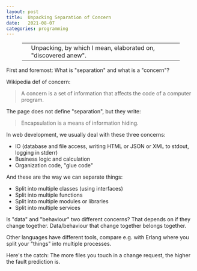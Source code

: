 ```yaml
---
layout: post
title:  Unpacking Separation of Concern
date:   2021-08-07
categories: programming
---
```


<div style='margin: 1em 3em;'>
<table>
<tr>
<td><span class='fa fa-icon fa-info-circle fa-2x'></span></td>
<td>Unpacking, by which I mean, elaborated on, "discovered anew".</td>
</tr>
</table>
</div>

First and foremost: What is "separation" and what is a "concern"?

Wikipedia def of concern: 

> A concern is a set of information that affects the code of a computer program.

The page does not define "separation", but they write:

> Encapsulation is a means of information hiding.

In web development, we usually deal with these three concerns:

* IO (database and file access, writing HTML or JSON or XML to stdout, logging in stderr)
* Business logic and calculation
* Organization code, "glue code"

And these are the way we can separate things:

* Split into multiple classes (using interfaces)
* Split into multiple functions
* Split into multiple modules or libraries
* Split into multiple services

Is "data" and "behaviour" two different concerns? That depends on if they change together. Data/behaviour that change together belongs together.

Other languages have different tools, compare e.g. with Erlang where you split your "things" into multiple processes.

Here's the catch: The more files you touch in a change request, the higher the fault prediction is.
